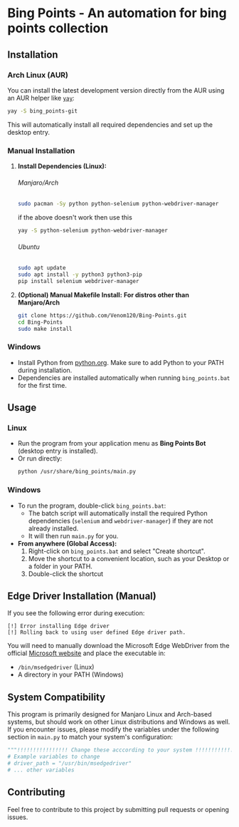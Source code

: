 # Bing Points - An automation for bing points collection

## Installation

### Arch Linux (AUR)

You can install the latest development version directly from the AUR using an AUR helper like [`yay`](https://github.com/Jguer/yay):

```bash
yay -S bing_points-git
```

This will automatically install all required dependencies and set up the desktop entry.

### Manual Installation

1.  **Install Dependencies (Linux):**
    ###### Manjaro/Arch
    ```bash
    sudo pacman -Sy python python-selenium python-webdriver-manager
    ```
    if the above doesn't work then use this
    ```bash
    yay -S python-selenium python-webdriver-manager
    ```
    ###### Ubuntu
    ```bash
    sudo apt update
    sudo apt install -y python3 python3-pip
    pip install selenium webdriver-manager
    ```

2.  **(Optional) Manual Makefile Install:**
**For distros other than Manjaro/Arch**
    ```bash
    git clone https://github.com/Venom120/Bing-Points.git
    cd Bing-Points
    sudo make install
    ```

### Windows

*   Install Python from [python.org](https://www.python.org/downloads/). Make sure to add Python to your PATH during installation.
*   Dependencies are installed automatically when running `bing_points.bat` for the first time.

## Usage
### Linux

*   Run the program from your application menu as **Bing Points Bot** (desktop entry is installed).
*   Or run directly:
    ```bash
    python /usr/share/bing_points/main.py
    ```

### Windows

*   To run the program, double-click `bing_points.bat`:
    - The batch script will automatically install the required Python dependencies (`selenium` and `webdriver-manager`) if they are not already installed.
    - It will then run `main.py` for you.
*   **From anywhere (Global Access):**
    1.  Right-click on `bing_points.bat` and select "Create shortcut".
    2.  Move the shortcut to a convenient location, such as your Desktop or a folder in your PATH.
    3.  Double-click the shortcut

## Edge Driver Installation (Manual)

If you see the following error during execution:
```
[!] Error installing Edge driver
[!] Rolling back to using user defined Edge driver path.
```

You will need to manually download the Microsoft Edge WebDriver from the official [Microsoft website](https://developer.microsoft.com/en-us/microsoft-edge/tools/webdriver) and place the executable in:
*   `/bin/msedgedriver` (Linux)
*   A directory in your PATH (Windows)

## System Compatibility

This program is primarily designed for Manjaro Linux and Arch-based systems, but should work on other Linux distributions and Windows as well. If you encounter issues, please modify the variables under the following section in `main.py` to match your system's configuration:

```python
"""!!!!!!!!!!!!!!!! Change these acccording to your system !!!!!!!!!!!!!!!!"""
# Example variables to change
# driver_path = "/usr/bin/msedgedriver"
# ... other variables
```

## Contributing

Feel free to contribute to this project by submitting pull requests or opening issues.
